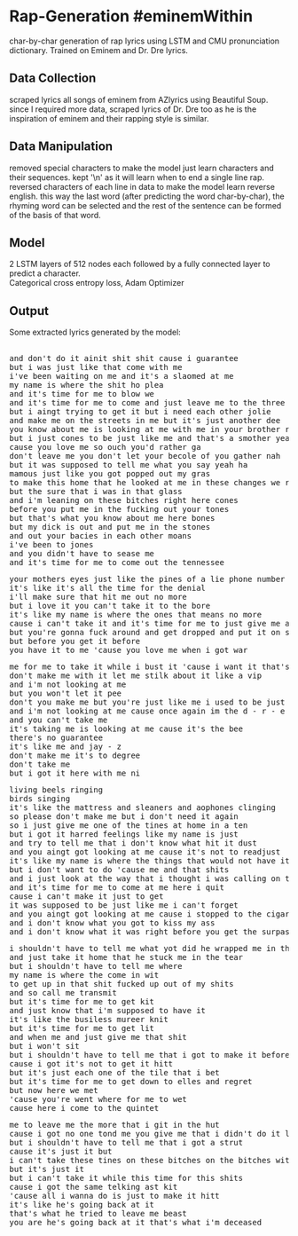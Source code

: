 # Rap-Generation #eminemWithin
char-by-char generation of rap lyrics using LSTM and CMU pronunciation dictionary.
Trained on Eminem and Dr. Dre lyrics.

## Data Collection
scraped lyrics all songs of eminem from AZlyrics using Beautiful Soup. since I required more data, scraped lyrics of Dr. Dre too as he is the inspiration of eminem and their rapping style is similar.

## Data Manipulation
removed special characters to make the model just learn characters and their sequences. kept '\n' as it will learn when to end a single line rap. <br>
reversed characters of each line  in data to make the model learn reverse english. this way the last word (after predicting the word char-by-char), the rhyming word can be selected and the rest of the sentence can be formed of the basis of that word.

## Model
2 LSTM layers of 512 nodes each followed by a fully connected layer to predict a character. <br>
Categorical cross entropy loss, Adam Optimizer <br>

## Output
Some extracted lyrics generated by the model: <br>
<br>

<pre>
and don't do it ainit shit shit cause i guarantee
but i was just like that come with me 
i've been waiting on me and it's a slaomed at me
my name is where the shit ho plea
and it's time for me to blow we
and it's time for me to come and just leave me to the three
but i aingt trying to get it but i need each other jolie
and make me on the streets in me but it's just another dee
you know about me is looking at me with me in your brother re
but i just cones to be just like me and that's a smother yea
cause you love me so ouch you'd rather ga
don't leave me you don't let your becole of you gather nah
but it was supposed to tell me what you say yeah ha
mamous just like you got popped out my gras
to make this home that he looked at me in these changes we rely das
but the sure that i was in that glass
and i'm leaning on these bitches right here cones
before you put me in the fucking out your tones
but that's what you know about me here bones
but my dick is out and put me in the stones
and out your bacies in each other moans
i've been to jones
and you didn't have to sease me
and it's time for me to come out the tennessee
</pre>

<pre>
your mothers eyes just like the pines of a lie phone number dial
it's like it's all the time for the denial
i'll make sure that hit me out no more
but i love it you can't take it to the bore
it's like my name is where the ones that means no more
cause i can't take it and it's time for me to just give me a wore
but you're gonna fuck around and get dropped and put it on swore
but before you get it before
you have it to me 'cause you love me when i got war
</pre>

<pre>
me for me to take it while i bust it 'cause i want it that's what i wanna talk about the shit the beat me in the sea
don't make me with it let me stilk about it like a vip
and i'm not looking at me 
but you won't let it pee 
don't you make me but you're just like me i used to be just like me you love me that i did not out me out thase friemds are just like me 
and i'm not looking at me cause once again im the d - r - e 
and you can't take me
it's taking me is looking at me cause it's the bee 
there's no guarantee 
it's like me and jay - z
don't make me it's to degree 
don't take me 
but i got it here with me ni
</pre>

<pre>
living beels ringing
birds singing
it's like the mattress and sleaners and aophones clinging
so please don't make me but i don't need it again
so i just give me one of the tines at home in a ten
but i got it harred feelings like my name is just
and try to tell me that i don't know what hit it dust
and you aingt got looking at me cause it's not to readjust
it's like my name is where the things that would not have it
but i don't want to do 'cause me and that shits
and i just look at the way that i thought i was calling on that fit
and it's time for me to come at me here i quit
cause i can't make it just to get
it was supposed to be just like me i can't forget
and you aingt got looking at me cause i stopped to the cigarette
and i don't know what you got to kiss my ass
and i don't know what it was right before you get the surpass
</pre>

<pre>
i shouldn't have to tell me what yot did he wrapped me in the prayer
and just take it home that he stuck me in the tear
but i shouldn't have to tell me where
my name is where the come in wit
to get up in that shit fucked up out of my shits
and so call me transmit
but it's time for me to get kit
and just know that i'm supposed to have it
it's like the busiless mureer knit
but it's time for me to get lit
and when me and just give me that shit
but i won't sit
but i shouldn't have to tell me that i got to make it before i just admit
cause i got it's not to get it hitt
but it's just each one of the tile that i bet
but it's time for me to get down to elles and regret
but now here we met
'cause you're went where for me to wet
cause here i come to the quintet
</pre>

<pre>
me to leave me the more that i git in the hut
cause i got no one tond me you give me that i didn't do it let's come rut
but i shouldn't have to tell me that i got a strut
cause it's just it but
i can't take these tines on these bitches on the bitches wit
but it's just it
but i can't take it while this time for this shits
cause i got the same telking ast kit
'cause all i wanna do is just to make it hitt
it's like he's going back at it
that's what he tried to leave me beast
you are he's going back at it that's what i'm deceased
</pre>
